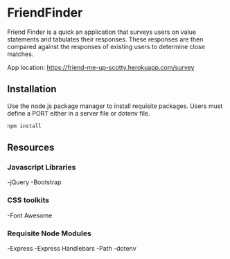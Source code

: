 # FriendFinder

Friend Finder is a quick an application that surveys users on value statements and 
tabulates their responses. These responses are then compared against the responses of
existing users to determine close matches.

App location: https://friend-me-up-scotty.herokuapp.com/survey

## Installation

Use the node.js package manager to install requisite packages. Users must define a 
PORT either in a server file or dotenv file.

```bash
npm install
```

## Resources

### Javascript Libraries

-jQuery
-Bootstrap

### CSS toolkits

-Font Awesome

### Requisite Node Modules

-Express
-Express Handlebars
-Path
-dotenv


